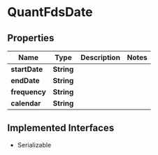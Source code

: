 

# QuantFdsDate


## Properties

Name | Type | Description | Notes
------------ | ------------- | ------------- | -------------
**startDate** | **String** |  | 
**endDate** | **String** |  | 
**frequency** | **String** |  | 
**calendar** | **String** |  | 


## Implemented Interfaces

* Serializable


